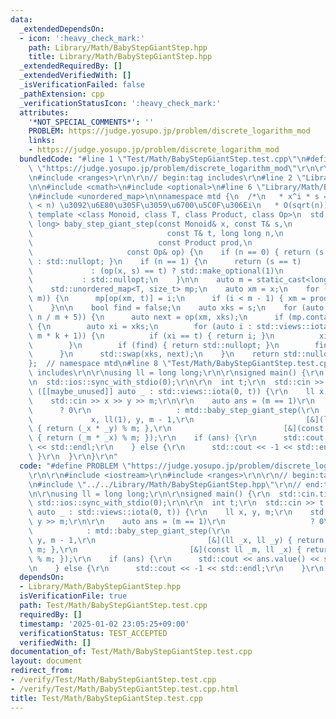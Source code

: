 ```yaml
---
data:
  _extendedDependsOn:
  - icon: ':heavy_check_mark:'
    path: Library/Math/BabyStepGiantStep.hpp
    title: Library/Math/BabyStepGiantStep.hpp
  _extendedRequiredBy: []
  _extendedVerifiedWith: []
  _isVerificationFailed: false
  _pathExtension: cpp
  _verificationStatusIcon: ':heavy_check_mark:'
  attributes:
    '*NOT_SPECIAL_COMMENTS*': ''
    PROBLEM: https://judge.yosupo.jp/problem/discrete_logarithm_mod
    links:
    - https://judge.yosupo.jp/problem/discrete_logarithm_mod
  bundledCode: "#line 1 \"Test/Math/BabyStepGiantStep.test.cpp\"\n#define PROBLEM\
    \ \"https://judge.yosupo.jp/problem/discrete_logarithm_mod\"\r\n\r\n#include <iostream>\r\
    \n#include <ranges>\r\n\r\n// begin:tag includes\r\n#line 2 \"Library/Math/BabyStepGiantStep.hpp\"\
    \n\n#include <cmath>\n#include <optional>\n#line 6 \"Library/Math/BabyStepGiantStep.hpp\"\
    \n#include <unordered_map>\n\nnamespace mtd {\n  /*\n   * x^i * s = t (0 <= i\
    \ < n) \u3092\u6E80\u305F\u3059\u6700\u5C0F\u306Ei\n   * O(sqrt(n))\n   */\n \
    \ template <class Monoid, class T, class Product, class Op>\n  std::optional<long\
    \ long> baby_step_giant_step(const Monoid& x, const T& s,\n                  \
    \                              const T& t, long long n,\n                    \
    \                            const Product prod,\n                           \
    \                     const Op& op) {\n    if (n == 0) { return (s == t) ? std::make_optional(0)\
    \ : std::nullopt; }\n    if (n == 1) {\n      return (s == t)          ? std::make_optional(0)\n\
    \             : (op(x, s) == t) ? std::make_optional(1)\n                    \
    \           : std::nullopt;\n    }\n\n    auto m = static_cast<long long>(std::sqrt(n));\n\
    \    std::unordered_map<T, size_t> mp;\n    auto xm = x;\n    for (auto i : std::views::iota(0,\
    \ m)) {\n      mp[op(xm, t)] = i;\n      if (i < m - 1) { xm = prod(xm, x); }\n\
    \    }\n\n    bool find = false;\n    auto xks = s;\n    for (auto k : std::views::iota(1,\
    \ n / m + 5)) {\n      auto next = op(xm, xks);\n      if (mp.contains(next))\
    \ {\n        auto xi = xks;\n        for (auto i : std::views::iota(m * (k - 1),\
    \ m * k + 1)) {\n          if (xi == t) { return i; }\n          xi = op(x, xi);\n\
    \        }\n        if (find) { return std::nullopt; }\n        find = true;\n\
    \      }\n      std::swap(xks, next);\n    }\n    return std::nullopt;\n  }\n\
    };  // namespace mtd\n#line 8 \"Test/Math/BabyStepGiantStep.test.cpp\"\n// end:tag\
    \ includes\r\n\r\nusing ll = long long;\r\n\r\nsigned main() {\r\n  std::cin.tie(0);\r\
    \n  std::ios::sync_with_stdio(0);\r\n\r\n  int t;\r\n  std::cin >> t;\r\n  for\
    \ ([[maybe_unused]] auto _ : std::views::iota(0, t)) {\r\n    ll x, y, m;\r\n\
    \    std::cin >> x >> y >> m;\r\n\r\n    auto ans = (m == 1)\r\n             \
    \      ? 0\r\n                   : mtd::baby_step_giant_step(\r\n            \
    \             x, ll(1), y, m - 1,\r\n                         [&](ll _x, ll _y)\
    \ { return (_x * _y) % m; },\r\n                         [&](const ll _m, ll _x)\
    \ { return (_m * _x) % m; });\r\n    if (ans) {\r\n      std::cout << ans.value()\
    \ << std::endl;\r\n    } else {\r\n      std::cout << -1 << std::endl;\r\n   \
    \ }\r\n  }\r\n}\r\n"
  code: "#define PROBLEM \"https://judge.yosupo.jp/problem/discrete_logarithm_mod\"\
    \r\n\r\n#include <iostream>\r\n#include <ranges>\r\n\r\n// begin:tag includes\r\
    \n#include \"../../Library/Math/BabyStepGiantStep.hpp\"\r\n// end:tag includes\r\
    \n\r\nusing ll = long long;\r\n\r\nsigned main() {\r\n  std::cin.tie(0);\r\n \
    \ std::ios::sync_with_stdio(0);\r\n\r\n  int t;\r\n  std::cin >> t;\r\n  for ([[maybe_unused]]\
    \ auto _ : std::views::iota(0, t)) {\r\n    ll x, y, m;\r\n    std::cin >> x >>\
    \ y >> m;\r\n\r\n    auto ans = (m == 1)\r\n                   ? 0\r\n       \
    \            : mtd::baby_step_giant_step(\r\n                         x, ll(1),\
    \ y, m - 1,\r\n                         [&](ll _x, ll _y) { return (_x * _y) %\
    \ m; },\r\n                         [&](const ll _m, ll _x) { return (_m * _x)\
    \ % m; });\r\n    if (ans) {\r\n      std::cout << ans.value() << std::endl;\r\
    \n    } else {\r\n      std::cout << -1 << std::endl;\r\n    }\r\n  }\r\n}\r\n"
  dependsOn:
  - Library/Math/BabyStepGiantStep.hpp
  isVerificationFile: true
  path: Test/Math/BabyStepGiantStep.test.cpp
  requiredBy: []
  timestamp: '2025-01-02 23:05:25+09:00'
  verificationStatus: TEST_ACCEPTED
  verifiedWith: []
documentation_of: Test/Math/BabyStepGiantStep.test.cpp
layout: document
redirect_from:
- /verify/Test/Math/BabyStepGiantStep.test.cpp
- /verify/Test/Math/BabyStepGiantStep.test.cpp.html
title: Test/Math/BabyStepGiantStep.test.cpp
---
```

